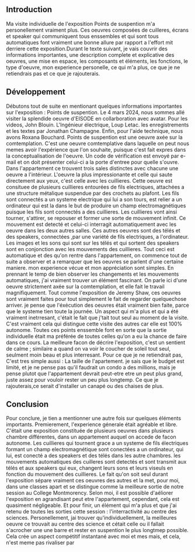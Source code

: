 ## Introduction
Ma visite individuelle de l'exposition Points de suspention m'a personellement vraiment plus. Ces oeuvres composées de cuilleres, écrans et speaker qui communiquent tous enssembles et qui sont tous automatiques font vraiment une bonne allure par rapport a l'effort mit derriere cette exposition.Durant le texte suivant, je vais couvrir des informations importantes, une description complete et explicative des oeuvres, une mise en espace, les composants et éléments, les fonctions, le type d'oeuvre, mon experience personelle, ce qui m'a plus, ce que je ne retiendrais pas et ce que je rajouterais.


## Développement
Débutons tout de suite en mentionant quelques informations importantes sur l'exposition : Points de suspention. Le 4 mars 2024, nous sommes allé visiter la splendide oeuvre d'EISODE en collarboration avec avatar. Pour les videos, John Blouin. L'Ingénieur électrique, Loup Letac. les enregistrements et les textes par Jonathan Champagne. Enfin, pour l'aide technique, nous avons Roxana Bouchard. Points de suspention est une oeuvre axée sur la comtemplation. C'est une oeuvre comtemplative dans laquelle on peut nous memes avoir l'expérience que l'on souhaite, puisque c'est fait expres dans la conceptualisation de l'oeuvre. Un code de vérification est envoyé par e-mail et on doit présenter celui-ci a la porte d'entree pour quelle s'ouvre. Dans l'appartement ce trouvent trois sales distinctes avec chacune une oeuvre a l'intérieur. L'oeuvre la plus impressionante et celle qui saute directement aux yeux, c'est celle avec les cuillieres. Cette oeuvre est consituee de plusieurs cuillieres entourées de fils electriques, attachées a une structure métalique suspendue par des crochets au plafont. Les fils sont connectés a un systeme electrique qui lui a son tours, est relier a un ordinateur qui est la dans le but de produire un champ electromagnétiques puisque les fils sont connectés a des cuillieres. Les cuillieres vont ainsi tourner, s'attirer, se repouser et former une sorte de mouvement infinit. Ce mouvement est detecté et celui-ci interragit automatiquement avec les oeuvre dans les deux autres salles. Ces autres oeuvres sont des télés et des speakers, connectées ,par une variété de fils electriques, a l'ordinateur. Les images et les sons qui sont sur les télés et qui sortent des speakers sont en conjonction avec les mouvements des cuillieres. Tout ceci est automatique et des qu'on rentre dans l'appartement, on commence tout de suite a observer et a remarquer que les oeuvres se parlent d'une certaine maniere. mon experience vécue et mon appréciation sont simples. En prennant le temp de bien observer les changements et les mouvements automatiques, j'ai vraiment trouver un élément fascinant. On parle ici d'une oeuvre strictement axée sur la comtemplation, et elle fait le travail magnifiquement. Tout comme l'exposition de Jeremy Shaw, ces oeuvres sont vraiment faites pour tout simplement le fait de regarder quelquechose arriver. je pense que l'éxécution des oeuvres était vraiment bien faite, parce que le systeme tien toute la journée. Un aspect qui m'a plus et qui a été vraiment inetrresant, c'était le fait que j'tait tout seul au moment de la visite. C'est vraiment cela qui distingue cette visite des autres car elle est 100% autonome. Toutes ces points enssemble font en sorte que la sortie individuelle était ma préférée de toutes celles qu'on a eu la chance de faire dans ce cours. La meilleure facon de décrire l'exposition, c'est un sentient de calme ; similaire a quand on va voir le coucher de soleil tout seul, seulment moin beau et plus interresant. Pour ce que je ne retiendrait pas, C'est tres simple aussi : La taille de l'apartement. je sais que le budget est limité, et je ne pense pas qu'il faudrait un condo a des millions, mais je pense plutot que l'appartement devrait peut-etre etre un peut plus grand, juste assez pour vouloir rester un peu plus longtemp. Ce que je rajouterais,ce serait d'installer un canapé ou des chaises de plus.

## Conclusion
Pour conclure, je tien a mentionner une autre fois sur quelques éléments importants. Premierement, l'experience génerale était agréable et libre. C'était une exposition constituée de plusieurs oeuvres dans plusieurs chambre différentes, dans un appartement auquel on accede de facon autonome. Les cuillieres qui tournent grace a un systeme de fils électriques formant un champ electromagnétique sont conectées a un ordinateur, qui lui, est conecté a des speakers et des télés dans les autre chambres. les mouvements automatiques des cuilleres sont detectés et sont transmit aux télés et aux speakers qui eux, changent leurs sons et leurs viseuls en fonction du mouvement des cuillieres. Le fait qu'on soit seul durant l'exposition sépare vraiment ces oeuvres des autres et la met, pour moi, dans une classes apart et se distingue comme la meilleure sortie de notre session au College Montmorency. Selon moi, il est possible d'aéliorer l'exposition en agrandisant peut etre l'appartement, cependant, cela est quasiment négligeable. Et pour finir, un élément qui m'a plus et que j'ai retenu de toutes les sorties cette session : l'interractivité au centre des sciences. Personellement, jai trouver qu'individuellement, la meilleures oeuvre ce trouvait au centre des science et cétait celle ou il fallait s'acrocher une une barre et rester en suspention le plus longtmep possible. Cela crée un aspect compétitif instantané avec moi et mes mais, et cela, n'est meme pas rivaliser par 
